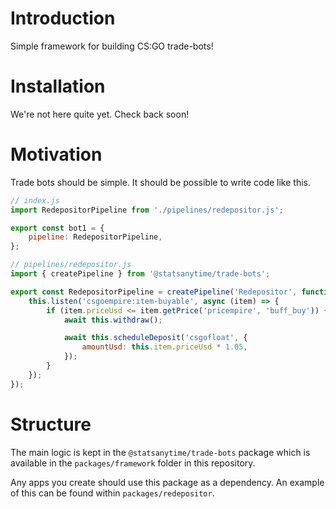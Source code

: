 # Introduction

Simple framework for building CS:GO trade-bots!

# Installation

We're not here quite yet. Check back soon!

# Motivation

Trade bots should be simple. It should be possible to write code like this.

```javascript
// index.js
import RedepositorPipeline from './pipelines/redepositor.js';

export const bot1 = {
    pipeline: RedepositorPipeline,
};
```

```javascript
// pipelines/redepositor.js
import { createPipeline } from '@statsanytime/trade-bots';

export const RedepositorPipeline = createPipeline('Redepositor', function () {
    this.listen('csgoempire:item-buyable', async (item) => {
        if (item.priceUsd <= item.getPrice('pricempire', 'buff_buy')) {
            await this.withdraw();

            await this.scheduleDeposit('csgofloat', {
                amountUsd: this.item.priceUsd * 1.05,
            });
        }
    });
});
```

# Structure

The main logic is kept in the `@statsanytime/trade-bots` package which is available in the `packages/framework` folder in this repository.

Any apps you create should use this package as a dependency. An example of this can be found within `packages/redepositor`.
